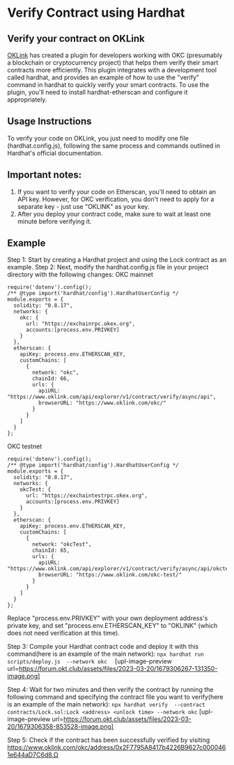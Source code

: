 # Verify Contract using Hardhat
## Verify your contract on OKLink
[OKLink](https://www.oklink.com/oktc "OKLink") has created a plugin for developers working with OKC (presumably a blockchain or cryptocurrency project) that helps them verify their smart contracts more efficiently. This plugin integrates with a development tool called hardhat, and provides an example of how to use the "verify" command in hardhat to quickly verify your smart contracts. To use the plugin, you'll need to install hardhat-etherscan and configure it appropriately.

## Usage Instructions
To verify your code on OKLink, you just need to modify one file (hardhat.config.js), following the same process and commands outlined in Hardhat's official documentation.

## Important notes:
1. If you want to verify your code on Etherscan, you'll need to obtain an API key. However, for OKC verification, you don't need to apply for a separate key - just use "OKLINK" as your key.
2. After you deploy your contract code, make sure to wait at least one minute before verifying it.

## Example
Step 1: Start by creating a Hardhat project and using the Lock contract as an example. 
Step 2: Next, modify the hardhat.config.js file in your project directory with the following changes: 
OKC mainnet
```require("@nomicfoundation/hardhat-toolbox");
require('dotenv').config();
/** @type import('hardhat/config').HardhatUserConfig */
module.exports = {
  solidity: "0.8.17",
  networks: {
    okc: {
      url: "https://exchainrpc.okex.org",
      accounts:[process.env.PRIVKEY]
    }
  },
  etherscan: {
    apiKey: process.env.ETHERSCAN_KEY,
    customChains: [
      {
        network: "okc",
        chainId: 66,
        urls: {
          apiURL: "https://www.oklink.com/api/explorer/v1/contract/verify/async/api",
          browserURL: "https://www.oklink.com/okc/"
        }
      }
    ]
  }
};
```
OKC testnet
```require("@nomiclabs/hardhat-etherscan");
require('dotenv').config();
/** @type import('hardhat/config').HardhatUserConfig */
module.exports = {
  solidity: "0.8.17",
  networks: {
    okcTest: {
      url: "https://exchaintestrpc.okex.org",
      accounts:[process.env.PRIVKEY]
    }
  },
  etherscan: {
    apiKey: process.env.ETHERSCAN_KEY,
    customChains: [
      {
        network: "okcTest",
        chainId: 65,
        urls: {
          apiURL: "https://www.oklink.com/api/explorer/v1/contract/verify/async/api/okctest",
          browserURL: "https://www.oklink.com/okc-test/"
        }
      }
    ]
  }
};
```
Replace "process.env.PRIVKEY" with your own deployment address's private key, and set "process.env.ETHERSCAN_KEY" to "OKLINK" (which does not need verification at this time). 

Step 3: Compile your Hardhat contract code and deploy it with this command(here is an example of the main network): 
```npx hardhat run scripts/deploy.js  --network okc  ```
[upl-image-preview url=https://forum.okt.club/assets/files/2023-03-20/1679306267-131350-image.png]

Step 4: Wait for two minutes and then verify the contract by running the following command and specifying the contract file you want to verify(here is an example of the main network): 
```npx hardhat verify  --contract contracts/Lock.sol:Lock <address> <unlock time> --network okc```
[upl-image-preview url=https://forum.okt.club/assets/files/2023-03-20/1679306358-853528-image.png]


Step 5: Check if the contract has been successfully verified by visiting https://www.oklink.com/okc/address/0x2F7795A8417b4226B9627c0000461e644aD7C6d8.Ω
